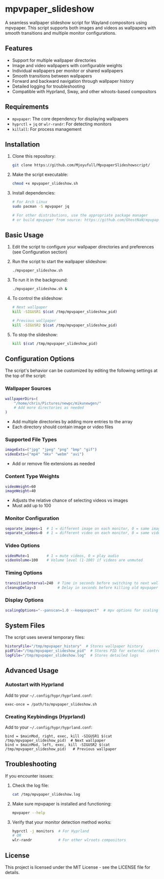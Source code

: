# mpvpaper_slideshow

A seamless wallpaper slideshow script for Wayland compositors using mpvpaper. This script supports both images and videos as wallpapers with smooth transitions and multiple monitor configurations.

## Features

- Support for multiple wallpaper directories
- Image and video wallpapers with configurable weights
- Individual wallpapers per monitor or shared wallpapers
- Smooth transitions between wallpapers
- Forward and backward navigation through wallpaper history
- Detailed logging for troubleshooting
- Compatible with Hyprland, Sway, and other wlroots-based compositors

## Requirements

- `mpvpaper`: The core dependency for displaying wallpapers
- `hyprctl` + `jq` or `wlr-randr`: For detecting monitors
- `killall`: For process management

## Installation

1. Clone this repository:
   ```bash
   git clone https://github.com/Mjoyufull/MpvpaperSlideshowscript/
   ```

2. Make the script executable:
   ```bash
   chmod +x mpvpaper_slideshow.sh
   ```

3. Install dependencies:
   ```bash
   # For Arch Linux
   sudo pacman -S mpvpaper jq
   
   # For other distributions, use the appropriate package manager
   # or build mpvpaper from source: https://github.com/GhostNaN/mpvpaper
   ```

## Basic Usage

1. Edit the script to configure your wallpaper directories and preferences (see Configuration section)

2. Run the script to start the wallpaper slideshow:
   ```bash
   ./mpvpaper_slideshow.sh
   ```

3. To run it in the background:
   ```bash
   ./mpvpaper_slideshow.sh &
   ```

4. To control the slideshow:
   ```bash
   # Next wallpaper
   kill -SIGUSR1 $(cat /tmp/mpvpaper_slideshow_pid)
   
   # Previous wallpaper
   kill -SIGUSR2 $(cat /tmp/mpvpaper_slideshow_pid)
   ```

5. To stop the slideshow:
   ```bash
   kill $(cat /tmp/mpvpaper_slideshow_pid)
   ```

## Configuration Options

The script's behavior can be customized by editing the following settings at the top of the script:

### Wallpaper Sources

```bash
wallpaperDirs=(
    "/home/chris/Pictures/newpc/mikunewgen/"
    # Add more directories as needed
)
```
- Add multiple directories by adding more entries to the array
- Each directory should contain image or video files

### Supported File Types

```bash
imageExts=("jpg" "jpeg" "png" "bmp" "gif")
videoExts=("mp4" "mkv" "webm" "avi")
```
- Add or remove file extensions as needed

### Content Type Weights

```bash
videoWeight=60
imageWeight=40
```
- Adjusts the relative chance of selecting videos vs images
- Must add up to 100

### Monitor Configuration

```bash
separate_images=1  # 1 = different image on each monitor, 0 = same image on all monitors
separate_videos=0  # 1 = different video on each monitor, 0 = same video on all monitors
```

### Video Options

```bash
videoMute=1        # 1 = mute videos, 0 = play audio
videoVolume=100    # Volume level (1-100) if videos are unmuted
```

### Timing Options

```bash
transitionInterval=240  # Time in seconds before switching to next wallpaper
cleanupDelay=3          # Delay in seconds before killing old mpvpaper instances
```

### Display Options

```bash
scalingOptions="--panscan=1.0 --keepaspect"  # mpv options for scaling content
```

## System Files

The script uses several temporary files:

```bash
historyFile="/tmp/mpvpaper_history"  # Stores wallpaper history
pidFile="/tmp/mpvpaper_slideshow_pid"  # Stores PID for external control
logFile="/tmp/mpvpaper_slideshow.log"  # Stores detailed logs
```

## Advanced Usage

### Autostart with Hyprland

Add to your `~/.config/hypr/hyprland.conf`:

```
exec-once = /path/to/mpvpaper_slideshow.sh
```

### Creating Keybindings (Hyprland)

Add to your `~/.config/hypr/hyprland.conf`:

```
bind = $mainMod, right, exec, kill -SIGUSR1 $(cat /tmp/mpvpaper_slideshow_pid)  # Next wallpaper
bind = $mainMod, left, exec, kill -SIGUSR2 $(cat /tmp/mpvpaper_slideshow_pid)   # Previous wallpaper
```

## Troubleshooting

If you encounter issues:

1. Check the log file:
   ```bash
   cat /tmp/mpvpaper_slideshow.log
   ```

2. Make sure mpvpaper is installed and functioning:
   ```bash
   mpvpaper --help
   ```

3. Verify that your monitor detection method works:
   ```bash
   hyprctl -j monitors  # For Hyprland
   # OR
   wlr-randr            # For other wlroots compositors
   ```

## License

This project is licensed under the MIT License - see the LICENSE file for details.
